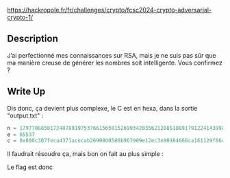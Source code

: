 https://hackropole.fr/fr/challenges/crypto/fcsc2024-crypto-adversarial-crypto-1/

## Description

J’ai perfectionné mes connaissances sur RSA, mais je ne suis pas sûr que ma manière creuse de générer les nombres soit intelligente. Vous confirmez ?

## Write Up

Dis donc, ça devient plus complexe, le C est en hexa, dans la sortie "output.txt" :
```python
n = 179770685017248789197537661565815269934203562120851089179122414399064734715990794430000078278988633398024403072323955508476586487162411822366599111412534539430740137196265242371128714558362082882520001747685222655863817125733693411058452743768818267918688593648334613756045157321491607233744902053478170361857
e = 65537
c = 0x000c307feca4371acecab2690800586b967909e12ec3e80184666ca161129f86c6cd87e276127a1f9b672b66ba3d715321b24f7d660a928d829c154dcdc0634b99f51e281c2e138f77a04694ff7aeec25c938cf769fbd7d3f2968f0b96fc5d38a8f742f6a46e70d7eae8280ed61f0328df36497f0cb6251b0e13a2bc5adce6344a

```

Il faudrait résoudre ça, mais bon on fait au plus simple : 

Le flag est donc 